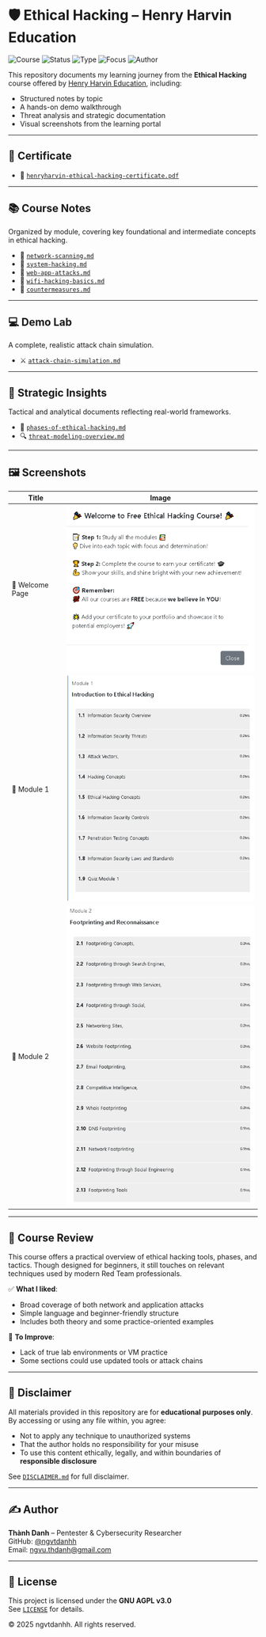 # 🛡️ Ethical Hacking – Henry Harvin Education

![Course](https://img.shields.io/badge/HenryHarvin-Certified-brightgreen?style=flat-square&logo=hackthebox)
![Status](https://img.shields.io/badge/Status-Completed-blue?style=flat-square&logo=verizon)
![Type](https://img.shields.io/badge/Type-Self--Study-orange?style=flat-square&logo=readthedocs)
![Focus](https://img.shields.io/badge/Track-Cybersecurity-informational?style=flat-square&logo=target)
![Author](https://img.shields.io/badge/Maintainer-Thành%20Danh-blueviolet?style=flat-square&logo=github)

This repository documents my learning journey from the **Ethical Hacking** course offered by [Henry Harvin Education](https://www.henryharvin.com/courses/ethical-hacking-course), including:

- Structured notes by topic
- A hands-on demo walkthrough
- Threat analysis and strategic documentation
- Visual screenshots from the learning portal

---

## 📜 Certificate

- 📄 [`henryharvin-ethical-hacking-certificate.pdf`](./cert/henryharvin-ethical-hacking-certificate.png)

---

## 📚 Course Notes

Organized by module, covering key foundational and intermediate concepts in ethical hacking.

- 📘 [`network-scanning.md`](./notes/network-scanning.md)
- 📘 [`system-hacking.md`](./notes/system-hacking.md)
- 📘 [`web-app-attacks.md`](./notes/web-app-attacks.md)
- 📘 [`wifi-hacking-basics.md`](./notes/wifi-hacking-basics.md)
- 📘 [`countermeasures.md`](./notes/countermeasures.md)

---

## 💻 Demo Lab

A complete, realistic attack chain simulation.

- ⚔️ [`attack-chain-simulation.md`](./demo/attack-chain-simulation.md)

---

## 🧠 Strategic Insights

Tactical and analytical documents reflecting real-world frameworks.

- 📌 [`phases-of-ethical-hacking.md`](./strategy/phases-of-ethical-hacking.md)
- 🔍 [`threat-modeling-overview.md`](./analysis/threat-modeling-overview.md)

---

## 🖼️ Screenshots

| Title             | Image |
|------------------|-------|
| 🏁 Welcome Page   | ![](./screenshots/henryharvin-welcome.png) |
| 🧩 Module 1       | ![](./screenshots/henryharvin-module1.png) |
| 🧠 Module 2       | ![](./screenshots/henryharvin-module2.png) |

---

## 📝 Course Review

This course offers a practical overview of ethical hacking tools, phases, and tactics. Though designed for beginners, it still touches on relevant techniques used by modern Red Team professionals.

✅ **What I liked**:
- Broad coverage of both network and application attacks  
- Simple language and beginner-friendly structure  
- Includes both theory and some practice-oriented examples

📌 **To Improve**:
- Lack of true lab environments or VM practice  
- Some sections could use updated tools or attack chains

---

## 🧾 Disclaimer

All materials provided in this repository are for **educational purposes only**.  
By accessing or using any file within, you agree:

- Not to apply any technique to unauthorized systems  
- That the author holds no responsibility for your misuse  
- To use this content ethically, legally, and within boundaries of **responsible disclosure**

See [`DISCLAIMER.md`](./DISCLAIMER.md) for full disclaimer.

---

## ✍️ Author

**Thành Danh** – Pentester & Cybersecurity Researcher  
GitHub: [@ngvtdanhh](https://github.com/ngvtdanhh)  
Email: ngvu.thdanh@gmail.com

---

## 📄 License

This project is licensed under the **GNU AGPL v3.0**  
See [`LICENSE`](./LICENSE) for details.

© 2025 ngvtdanhh. All rights reserved.
